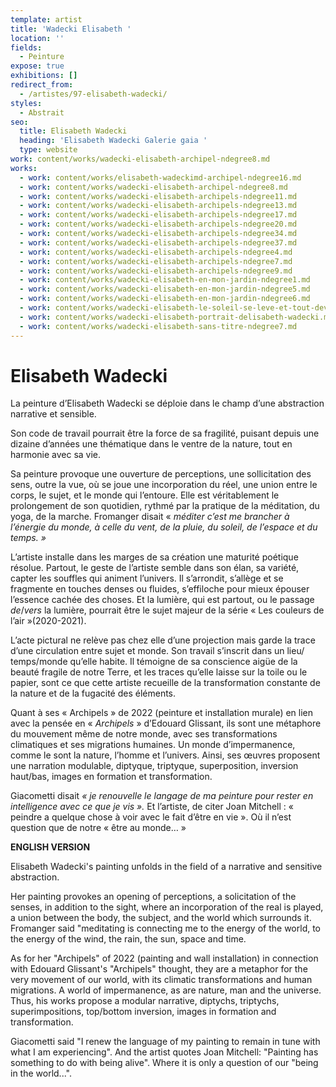 ```yaml
---
template: artist
title: 'Wadecki Elisabeth '
location: ''
fields:
  - Peinture
expose: true
exhibitions: []
redirect_from:
  - /artistes/97-elisabeth-wadecki/
styles:
  - Abstrait
seo:
  title: Elisabeth Wadecki
  heading: 'Elisabeth Wadecki Galerie gaia '
  type: website
work: content/works/wadecki-elisabeth-archipel-ndegree8.md
works:
  - work: content/works/elisabeth-wadeckimd-archipel-ndegree16.md
  - work: content/works/wadecki-elisabeth-archipel-ndegree8.md
  - work: content/works/wadecki-elisabeth-archipels-ndegree11.md
  - work: content/works/wadecki-elisabeth-archipels-ndegree13.md
  - work: content/works/wadecki-elisabeth-archipels-ndegree17.md
  - work: content/works/wadecki-elisabeth-archipels-ndegree20.md
  - work: content/works/wadecki-elisabeth-archipels-ndegree34.md
  - work: content/works/wadecki-elisabeth-archipels-ndegree37.md
  - work: content/works/wadecki-elisabeth-archipels-ndegree4.md
  - work: content/works/wadecki-elisabeth-archipels-ndegree7.md
  - work: content/works/wadecki-elisabeth-archipels-ndegree9.md
  - work: content/works/wadecki-elisabeth-en-mon-jardin-ndegree1.md
  - work: content/works/wadecki-elisabeth-en-mon-jardin-ndegree5.md
  - work: content/works/wadecki-elisabeth-en-mon-jardin-ndegree6.md
  - work: content/works/wadecki-elisabeth-le-soleil-se-leve-et-tout-devient-nuit.md
  - work: content/works/wadecki-elisabeth-portrait-delisabeth-wadecki.md
  - work: content/works/wadecki-elisabeth-sans-titre-ndegree7.md
---
```


# Elisabeth Wadecki

La peinture d’Elisabeth Wadecki se déploie dans le champ d’une abstraction narrative et sensible.

Son code de travail pourrait être la force de sa fragilité, puisant depuis une dizaine d’années une thématique dans le ventre de la nature, tout en harmonie avec sa vie.

Sa peinture provoque une ouverture de perceptions, une sollicitation des sens, outre la vue, où se joue une incorporation du réel, une union entre le corps, le sujet, et le monde qui l’entoure. Elle est véritablement le prolongement de son quotidien, rythmé par la pratique de la méditation, du yoga, de la marche. Fromanger disait « *méditer c’est* *me brancher à l’énergie du monde, à celle du vent, de la pluie, du soleil, de l’espace et du temps. »*

L’artiste installe dans les marges de sa création une maturité poétique résolue. Partout, le geste de l’artiste semble dans son élan, sa variété, capter les souffles qui animent l’univers. Il s’arrondit, s’allège et se fragmente en touches denses ou fluides, s’effiloche pour mieux épouser l’essence cachée des choses. Et la lumière, qui est partout, ou le passage *de*/*vers* la lumière, pourrait être le sujet majeur de la série « Les couleurs de l’air »(2020-2021).

L’acte pictural ne relève pas chez elle d’une projection mais garde la trace d’une circulation entre sujet et monde. Son travail s’inscrit dans un lieu/ temps/monde qu’elle habite. Il témoigne de sa conscience aigüe de la beauté fragile de notre Terre, et les traces qu’elle laisse sur la toile ou le papier, sont ce que cette artiste recueille de la transformation constante de la nature et de la fugacité des éléments.

Quant à ses « Archipels » de 2022 (peinture et installation murale) en lien avec la pensée en « *Archipels* » d’Edouard Glissant, ils sont une métaphore du mouvement même de notre monde, avec ses transformations climatiques et ses migrations humaines. Un monde d’impermanence, comme le sont la nature, l’homme et l’univers. Ainsi, ses œuvres proposent une narration modulable, diptyque, triptyque, superposition, inversion haut/bas, images en formation et transformation.

Giacometti disait *« je renouvelle le langage de ma peinture pour rester en intelligence avec ce que je vis ».* Et l’artiste, de citer Joan Mitchell : « peindre a quelque chose à voir avec le fait d’être en vie ». Où il n’est question que de notre « être au monde… »

**ENGLISH VERSION**

Elisabeth Wadecki's painting unfolds in the field of a narrative and sensitive abstraction.

Her painting provokes an opening of perceptions, a solicitation of the senses, in addition to the sight, where an incorporation of the real is played, a union between the body, the subject, and the world which surrounds it. Fromanger said "meditating is connecting me to the energy of the world, to the energy of the wind, the rain, the sun, space and time.

As for her "Archipels" of 2022 (painting and wall installation) in connection with Edouard Glissant's "Archipels" thought, they are a metaphor for the very movement of our world, with its climatic transformations and human migrations. A world of impermanence, as are nature, man and the universe. Thus, his works propose a modular narrative, diptychs, triptychs, superimpositions, top/bottom inversion, images in formation and transformation.

Giacometti said "I renew the language of my painting to remain in tune with what I am experiencing". And the artist quotes Joan Mitchell: "Painting has something to do with being alive". Where it is only a question of our "being in the world...".
